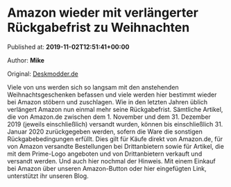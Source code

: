 
# Amazon wieder mit verlängerter Rückgabefrist zu Weihnachten

Published at: **2019-11-02T12:51:41+00:00**

Author: **Mike**

Original: [Deskmodder.de](https://www.deskmodder.de/blog/2019/11/02/amazon-wieder-mit-verlaengerter-rueckgabefrist-zu-weihnachten-2/)

Viele von uns werden sich so langsam mit den anstehenden Weihnachtsgeschenken befassen und viele werden hier bestimmt wieder bei Amazon stöbern und zuschlagen. Wie in den letzten Jahren üblich verlängert Amazon nun einmal mehr seine Rückgabefrist.
Sämtliche Artikel, die von Amazon.de zwischen dem 1. November und dem 31. Dezember 2019 (jeweils einschließlich) versandt wurden, können bis einschließlich 31. Januar 2020 zurückgegeben werden, sofern die Ware die sonstigen Rückgabebedingungen erfüllt. Dies gilt für Käufe direkt von Amazon.de, für von Amazon versandte Bestellungen bei Drittanbietern sowie für Artikel, die mit dem Prime-Logo angeboten und von Drittanbietern verkauft und versandt werden.
Und auch hier nochmal der Hinweis. Mit einem Einkauf bei Amazon über unseren Amazon-Button oder hier eingefügten Link, unterstützt ihr unseren Blog.
